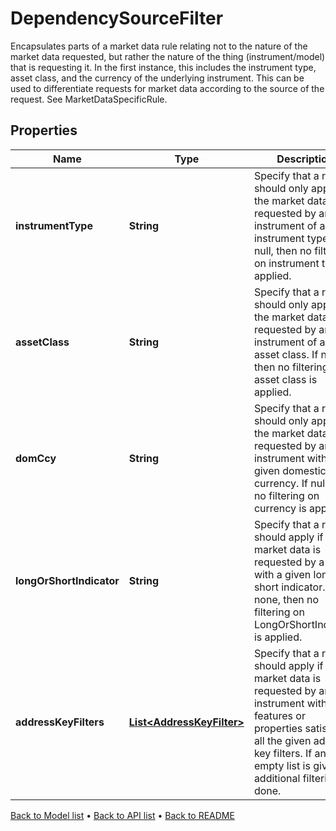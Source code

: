 

# DependencySourceFilter

Encapsulates parts of a market data rule relating not to the nature of the market data requested, but rather the nature of the thing (instrument/model) that is requesting it.  In the first instance, this includes the instrument type, asset class, and the currency of the underlying instrument.  This can be used to differentiate requests for market data according to the source of the request. See MarketDataSpecificRule.

## Properties

| Name | Type | Description | Notes |
|------------ | ------------- | ------------- | -------------|
|**instrumentType** | **String** | Specify that a rule should only apply if the market data is requested by an instrument of a given instrument type.  If null, then no filtering on instrument type is applied. |  [optional] |
|**assetClass** | **String** | Specify that a rule should only apply if the market data is requested by an instrument of a given asset class.  If null, then no filtering on asset class is applied. |  [optional] |
|**domCcy** | **String** | Specify that a rule should only apply if the market data is requested by an instrument with a given domestic currency.  If null, then no filtering on currency is applied. |  [optional] |
|**longOrShortIndicator** | **String** | Specify that a rule should apply if the market data is requested by a model with a given long or short indicator.  If none, then no filtering on LongOrShortIndicator is applied. |  [optional] |
|**addressKeyFilters** | [**List&lt;AddressKeyFilter&gt;**](AddressKeyFilter.md) | Specify that a rule should apply if the market data is requested by an instrument with features or properties  satisfying all the given address key filters. If an empty list is given, no additional filtering is done. |  [optional] |



[Back to Model list](../README.md#documentation-for-models) &#8226; [Back to API list](../README.md#documentation-for-api-endpoints) &#8226; [Back to README](../README.md)


